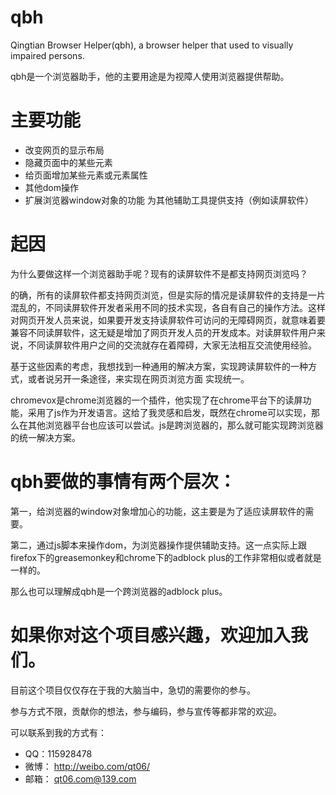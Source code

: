 qbh
===

Qingtian Browser Helper(qbh), a browser helper that used to visually impaired persons.

qbh是一个浏览器助手，他的主要用途是为视障人使用浏览器提供帮助。


主要功能
===

* 改变网页的显示布局
* 隐藏页面中的某些元素
* 给页面增加某些元素或元素属性
* 其他dom操作
* 扩展浏览器window对象的功能
 为其他辅助工具提供支持（例如读屏软件）


起因
===

为什么要做这样一个浏览器助手呢？现有的读屏软件不是都支持网页浏览吗？

的确，所有的读屏软件都支持网页浏览，但是实际的情况是读屏软件的支持是一片混乱的，不同读屏软件开发者采用不同的技术实现，各自有自己的操作方法。这样对网页开发人员来说，如果要开发支持读屏软件可访问的无障碍网页，就意味着要兼容不同读屏软件，这无疑是增加了网页开发人员的开发成本。对读屏软件用户来说，不同读屏软件用户之间的交流就存在着障碍，大家无法相互交流使用经验。

基于这些因素的考虑，我想找到一种通用的解决方案，实现跨读屏软件的一种方式，或者说另开一条途径，来实现在网页浏览方面 实现统一。

chromevox是chrome浏览器的一个插件，他实现了在chrome平台下的读屏功能，采用了js作为开发语言。这给了我灵感和启发，既然在chrome可以实现，那么在其他浏览器平台也应该可以尝试。js是跨浏览器的，那么就可能实现跨浏览器的统一解决方案。

qbh要做的事情有两个层次：
===

第一，给浏览器的window对象增加心的功能，这主要是为了适应读屏软件的需要。

第二，通过js脚本来操作dom，为浏览器操作提供辅助支持。这一点实际上跟firefox下的greasemonkey和chrome下的adblock plus的工作非常相似或者就是一样的。

那么也可以理解成qbh是一个跨浏览器的adblock plus。


如果你对这个项目感兴趣，欢迎加入我们。
===

目前这个项目仅仅存在于我的大脑当中，急切的需要你的参与。

参与方式不限，贡献你的想法，参与编码，参与宣传等都非常的欢迎。

可以联系到我的方式有：

* QQ：115928478
* 微博： <http://weibo.com/qt06/>
* 邮箱： <qt06.com@139.com>